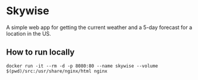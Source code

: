 # Skywise

A simple web app for getting the current weather and a 5-day forecast for a location in the US.

## How to run locally

```shell
docker run -it --rm -d -p 8080:80 --name skywise --volume $(pwd)/src:/usr/share/nginx/html nginx
```
